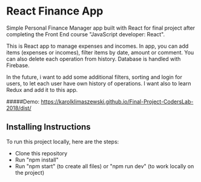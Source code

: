 # React Finance App

Simple Personal Finance Manager app built with React for final project after completing the Front End course "JavaScript developer: React".

This is React app to manage expenses and incomes. In app, you can add items (expenses or incomes),
filter items by date, amount or comment. You can also delete
each operation from history. Database is handled with Firebase.

In the future, i want to add some additional filters, sorting and login for users, to let each user have own history of operations.
I want also to learn Redux and add it to this app.

#####Demo: https://karolklimaszewski.github.io/Final-Project-CodersLab-2018/dist/

## Installing Instructions

To run this project locally, here are the steps:

- Clone this repository
- Run "npm install"
- Run "npm start" (to create all files) or "npm run dev" (to work locally on the project)